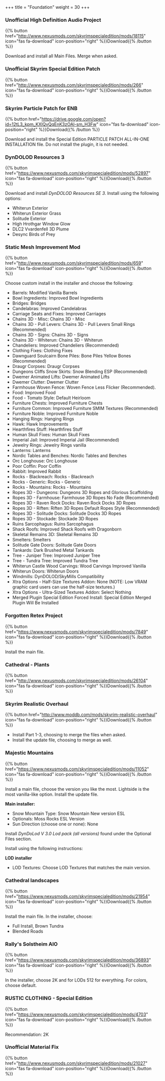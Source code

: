 +++
title = "Foundation"
weight = 30
+++

### Unofficial High Definition Audio Project
{{% button href="http://www.nexusmods.com/skyrimspecialedition/mods/18115" icon="fas fa-download" icon-position="right" %}}Download{{% /button %}}

Download and install all Main Files. Merge when asked. 

### Unofficial Skyrim Special Edition Patch
{{% button href="http://www.nexusmods.com/skyrimspecialedition/mods/266" icon="fas fa-download" icon-position="right" %}}Download{{% /button %}}

### Skyrim Particle Patch for ENB
{{% button href="https://drive.google.com/open?id=12tL3_kpm_KXlQvQqEnK3zOAl-sm_H3Fw" icon="fas fa-download" icon-position="right" %}}Download{{% /button %}}

Download and install the Special Edition PARTICLE PATCH ALL-IN-ONE INSTALLATION file. Do not install the plugin, it is not needed.

### DynDOLOD Resources 3
{{% button href="https://www.nexusmods.com/skyrimspecialedition/mods/52897" icon="fas fa-download" icon-position="right" %}}Download{{% /button %}}

Download and install *DynDOLOD Resources SE 3*. Install using the following options:

* Whiterun Exterior
* Whiterun Exterior Grass
* Solitude Exterior
* High Hrothgar Window Glow
* DLC2 Vvardenfell 3D Plume
* Desync Birds of Prey

### Static Mesh Improvement Mod
{{% button href="http://www.nexusmods.com/skyrimspecialedition/mods/659" icon="fas fa-download" icon-position="right" %}}Download{{% /button %}}

Choose custom install in the installer and choose the following:

* Barrels: Modified Vanilla Barrels
* Bowl Ingredients: Improved Bowl Ingredients
* Bridges: Bridges
* Candelabras: Improved Candelabras
* Carriage Seats and Fixes: Improved Carriages
* Chains 3D - Misc: Chains 3D - Misc
* Chains 3D - Pull Levers: Chains 3D - Pull Levers Small Rings (Recommended)
* Chains 3D - Signs: Chains 3D - Signs
* Chains 3D - Whiterun: Chains 3D - Whiterun
* Chandeliers: Improved Chandeliers (Recommended)
* Clothing Fixes: Clothing Fixes
* Dawnguard Soulcairn Bone Piles: Bone Piles Yellow Bones (Recommended)
* Draugr Corpses: Draugr Corpses
* Dungeons Cliffs Snow Skirts: Snow Blending ESP (Recommended)
* Dwemer Animated Lifts: Dwemer Animated Lifts
* Dwemer Clutter: Dwemer Clutter
* Farmhouse Woven Fence: Woven Fence Less Flicker (Recommended).
* Food: Improved Food
* Food - Tomato Style: Default Heirloom
* Furniture Chests: Improved Furniture Chests
* Furniture Common: Improved Furniture SMIM Textures (Recommended)
* Furniture Noble: Improved Furniture Noble
* Hanging Rings: Hanging Rings
* Hawk: Hawk Improvements
* Hearthfires Stuff: Hearthfires Stuff
* Human Skull Fixes: Human Skull Fixes
* Imperial Jail: Improved Imperial Jail (Recommended)
* Jewelry Rings: Jewelry Rings vanilla
* Lanterns: Lanterns
* Nordic Tables and Benches: Nordic Tables and Benches
* Orc Longhouse: Orc Longhouse
* Poor Coffin: Poor Coffin
* Rabbit: Improved Rabbit
* Rocks - Blackreach: Rocks - Blackreach
* Rocks - Generic: Rocks - Generic
* Rocks - Mountains: Rocks - Mountains
* Ropes 3D - Dungeons: Dungeons 3D Ropes and Glorious Scaffolding
* Ropes 3D - Farmhouse: Farmhouse 3D Ropes No Fade (Recommended)
* Ropes 3D - Raven Rock Docks: Raven Rock Docks 3D Ropes
* Ropes 3D - Riften: Riften 3D Ropes Default Ropes Style (Recommended)
* Ropes 3D - Solitude Docks: Solitude Docks 3D Ropes
* Ropes 3D - Stockade: Stockade 3D Ropes
* Ruins Sarcophagus: Ruins Sarcophagus
* Shack Roofs: Improved Shack Roofs with Dragonborn
* Skeletal Remains 3D: Skeletal Remains 3D
* Smelters: Smelters
* Solitude Gate Doors: Solitude Gate Doors
* Tankards: Dark Brushed Metal Tankards
* Tree - Juniper Tree: Improved Juniper Tree
* Tree - Tundra Tree: Improved Tundra Tree
* Whiterun Castle Wood Carvings: Wood Carvings Improved Vanilla
* Whiterun Doors: Whiterun Doors
* Windmills: DynDOLOD/SkyMills Compatibility
* Xtra Options - Half-Size Textures Addon: None (NOTE: Low VRAM graphic card users can use the half-size textures.)
* Xtra Options - Ultra-Sized Textures Addon: Select Nothing
* Merged Plugin Special Edition Forced Install: Special Edition Merged Plugin Will Be Installed

### Forgotten Retex Project
{{% button href="https://www.nexusmods.com/skyrimspecialedition/mods/7849" icon="fas fa-download" icon-position="right" %}}Download{{% /button %}}

Install the main file.

### Cathedral - Plants
{{% button href="http://www.nexusmods.com/skyrimspecialedition/mods/26104" icon="fas fa-download" icon-position="right" %}}Download{{% /button %}}

### Skyrim Realistic Overhaul
{{% button href="http://www.moddb.com/mods/skyrim-realistic-overhaul" icon="fas fa-download" icon-position="right" %}}Download{{% /button %}}

* Install Part 1-3, choosing to merge the files when asked.
* Install the update file, choosing to merge as well.

### Majestic Mountains
{{% button href="https://www.nexusmods.com/skyrimspecialedition/mods/11052" icon="fas fa-download" icon-position="right" %}}Download{{% /button %}}

Install a main file, choose the version you like the most. Lightside is the most vanilla-like option. Install the update file.

**Main installer:**

* Snow Mountain Type: Snow Mountain New version ESL
* Optionals: Moss Rocks ESL Version
* Sun Direction (choose one or none): None

Install *DynDoLod V 3.0 Lod pack (all versions)* found under the Optional Files section. 

Install using the following instructions:

**LOD installer**

* LOD Textures: Choose LOD Textures that matches the main version.

### Cathedral landscapes
{{% button href="https://www.nexusmods.com/skyrimspecialedition/mods/21954" icon="fas fa-download" icon-position="right" %}}Download{{% /button %}}

Install the main file. In the installer, choose:
* Full Install, Brown Tundra
* Blended Roads

### Rally's Solstheim AIO
{{% button href="https://www.nexusmods.com/skyrimspecialedition/mods/36893" icon="fas fa-download" icon-position="right" %}}Download{{% /button %}}

In the installer, choose 2K and for LODs 512 for everything. For colors, choose default.

### RUSTIC CLOTHING - Special Edition
{{% button href="https://www.nexusmods.com/skyrimspecialedition/mods/4703" icon="fas fa-download" icon-position="right" %}}Download{{% /button %}}

Recommendation: 2K

### Unofficial Material Fix
{{% button href="http://www.nexusmods.com/skyrimspecialedition/mods/21027" icon="fas fa-download" icon-position="right" %}}Download{{% /button %}}

